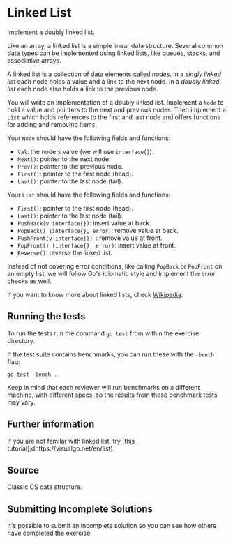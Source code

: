# Linked List
Implement a doubly linked list.

Like an array, a linked list is a simple linear data structure. Several
common data types can be implemented using linked lists, like queues,
stacks, and associative arrays.

A linked list is a collection of data elements called *nodes*. In a
*singly linked list* each node holds a value and a link to the next node.
In a *doubly linked list* each node also holds a link to the previous
node.

You will write an implementation of a doubly linked list. Implement a
`Node` to hold a value and pointers to the next and previous nodes. Then
implement a `List` which holds references to the first and last node and
offers functions for adding and removing items.

Your `Node` should have the following fields and functions:

* `Val`: the node's value (we will use `interface{}`).
* `Next()`: pointer to the next node.
* `Prev()`: pointer to the previous node.
* `First()`: pointer to the first node (head).
* `Last()`: pointer to the last node (tail).

Your `List` should have the following fields and functions:

* `First()`: pointer to the first node (head).
* `Last()`: pointer to the last node (tail).
* `PushBack(v interface{})`: insert value at back.
* `PopBack() (interface{}, error)`: remove value at back.
* `PushFront(v interface{}) `: remove value at front.
* `PopFront() (interface{}, error)`: insert value at front.
* `Reverse()`: reverse the linked list.

Instead of not covering error conditions, like calling `PopBack` or `PopFront` on an empty list,
we will follow Go's idiomatic style and implement the error checks as well.

If you want to know more about linked lists, check [Wikipedia](https://en.wikipedia.org/wiki/Linked_list).

## Running the tests
To run the tests run the command `go test` from within the exercise directory.

If the test suite contains benchmarks, you can run these with the `-bench`
flag:

    go test -bench .

Keep in mind that each reviewer will run benchmarks on a different machine, with
different specs, so the results from these benchmark tests may vary.

## Further information
If you are not familar with linked list, try [this tutorial];dhttps://visualgo.net/en/list).

## Source
Classic CS data structure.

## Submitting Incomplete Solutions
It's possible to submit an incomplete solution so you can see how others have completed the exercise.
